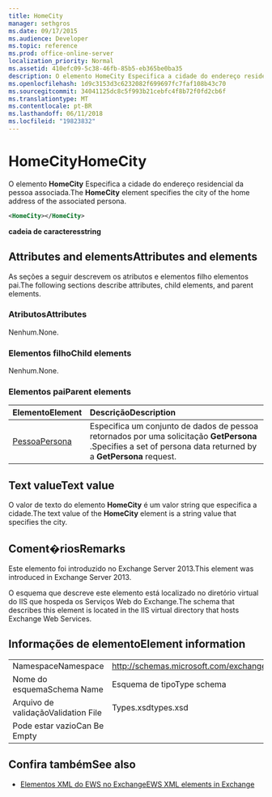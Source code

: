 ```yaml
---
title: HomeCity
manager: sethgros
ms.date: 09/17/2015
ms.audience: Developer
ms.topic: reference
ms.prod: office-online-server
localization_priority: Normal
ms.assetid: 410efc09-5c38-46fb-85b5-eb365be0ba35
description: O elemento HomeCity Especifica a cidade do endereço residencial da pessoa associada.
ms.openlocfilehash: 1d9c3153d3c6232082f699697fc7faf108b43c70
ms.sourcegitcommit: 34041125dc8c5f993b21cebfc4f8b72f0fd2cb6f
ms.translationtype: MT
ms.contentlocale: pt-BR
ms.lasthandoff: 06/11/2018
ms.locfileid: "19823832"
---
```

# <a name="homecity"></a><span data-ttu-id="bc9e2-103">HomeCity</span><span class="sxs-lookup"><span data-stu-id="bc9e2-103">HomeCity</span></span>

<span data-ttu-id="bc9e2-104">O elemento **HomeCity** Especifica a cidade do endereço residencial da pessoa associada.</span><span class="sxs-lookup"><span data-stu-id="bc9e2-104">The **HomeCity** element specifies the city of the home address of the associated persona.</span></span> 
  
```XML
<HomeCity></HomeCity>
```

 <span data-ttu-id="bc9e2-105">**cadeia de caracteres**</span><span class="sxs-lookup"><span data-stu-id="bc9e2-105">**string**</span></span>
## <a name="attributes-and-elements"></a><span data-ttu-id="bc9e2-106">Attributes and elements</span><span class="sxs-lookup"><span data-stu-id="bc9e2-106">Attributes and elements</span></span>

<span data-ttu-id="bc9e2-107">As seções a seguir descrevem os atributos e elementos filho elementos pai.</span><span class="sxs-lookup"><span data-stu-id="bc9e2-107">The following sections describe attributes, child elements, and parent elements.</span></span>
  
### <a name="attributes"></a><span data-ttu-id="bc9e2-108">Atributos</span><span class="sxs-lookup"><span data-stu-id="bc9e2-108">Attributes</span></span>

<span data-ttu-id="bc9e2-109">Nenhum.</span><span class="sxs-lookup"><span data-stu-id="bc9e2-109">None.</span></span>
  
### <a name="child-elements"></a><span data-ttu-id="bc9e2-110">Elementos filho</span><span class="sxs-lookup"><span data-stu-id="bc9e2-110">Child elements</span></span>

<span data-ttu-id="bc9e2-111">Nenhum.</span><span class="sxs-lookup"><span data-stu-id="bc9e2-111">None.</span></span>
  
### <a name="parent-elements"></a><span data-ttu-id="bc9e2-112">Elementos pai</span><span class="sxs-lookup"><span data-stu-id="bc9e2-112">Parent elements</span></span>

|<span data-ttu-id="bc9e2-113">**Elemento**</span><span class="sxs-lookup"><span data-stu-id="bc9e2-113">**Element**</span></span>|<span data-ttu-id="bc9e2-114">**Descrição**</span><span class="sxs-lookup"><span data-stu-id="bc9e2-114">**Description**</span></span>|
|:-----|:-----|
|[<span data-ttu-id="bc9e2-115">Pessoa</span><span class="sxs-lookup"><span data-stu-id="bc9e2-115">Persona</span></span>](persona.md) <br/> |<span data-ttu-id="bc9e2-116">Especifica um conjunto de dados de pessoa retornados por uma solicitação **GetPersona** .</span><span class="sxs-lookup"><span data-stu-id="bc9e2-116">Specifies a set of persona data returned by a **GetPersona** request.</span></span>  <br/> |
   
## <a name="text-value"></a><span data-ttu-id="bc9e2-117">Text value</span><span class="sxs-lookup"><span data-stu-id="bc9e2-117">Text value</span></span>

<span data-ttu-id="bc9e2-118">O valor de texto do elemento **HomeCity** é um valor string que especifica a cidade.</span><span class="sxs-lookup"><span data-stu-id="bc9e2-118">The text value of the **HomeCity** element is a string value that specifies the city.</span></span> 
  
## <a name="remarks"></a><span data-ttu-id="bc9e2-119">Coment�rios</span><span class="sxs-lookup"><span data-stu-id="bc9e2-119">Remarks</span></span>

<span data-ttu-id="bc9e2-120">Este elemento foi introduzido no Exchange Server 2013.</span><span class="sxs-lookup"><span data-stu-id="bc9e2-120">This element was introduced in Exchange Server 2013.</span></span>
  
<span data-ttu-id="bc9e2-121">O esquema que descreve este elemento está localizado no diretório virtual do IIS que hospeda os Serviços Web do Exchange.</span><span class="sxs-lookup"><span data-stu-id="bc9e2-121">The schema that describes this element is located in the IIS virtual directory that hosts Exchange Web Services.</span></span>
  
## <a name="element-information"></a><span data-ttu-id="bc9e2-122">Informações de elemento</span><span class="sxs-lookup"><span data-stu-id="bc9e2-122">Element information</span></span>

|||
|:-----|:-----|
|<span data-ttu-id="bc9e2-123">Namespace</span><span class="sxs-lookup"><span data-stu-id="bc9e2-123">Namespace</span></span>  <br/> |http://schemas.microsoft.com/exchange/services/2006/types  <br/> |
|<span data-ttu-id="bc9e2-124">Nome do esquema</span><span class="sxs-lookup"><span data-stu-id="bc9e2-124">Schema Name</span></span>  <br/> |<span data-ttu-id="bc9e2-125">Esquema de tipo</span><span class="sxs-lookup"><span data-stu-id="bc9e2-125">Type schema</span></span>  <br/> |
|<span data-ttu-id="bc9e2-126">Arquivo de validação</span><span class="sxs-lookup"><span data-stu-id="bc9e2-126">Validation File</span></span>  <br/> |<span data-ttu-id="bc9e2-127">Types.xsd</span><span class="sxs-lookup"><span data-stu-id="bc9e2-127">types.xsd</span></span>  <br/> |
|<span data-ttu-id="bc9e2-128">Pode estar vazio</span><span class="sxs-lookup"><span data-stu-id="bc9e2-128">Can Be Empty</span></span>  <br/> ||
   
## <a name="see-also"></a><span data-ttu-id="bc9e2-129">Confira também</span><span class="sxs-lookup"><span data-stu-id="bc9e2-129">See also</span></span>



- [<span data-ttu-id="bc9e2-130">Elementos XML do EWS no Exchange</span><span class="sxs-lookup"><span data-stu-id="bc9e2-130">EWS XML elements in Exchange</span></span>](ews-xml-elements-in-exchange.md)

